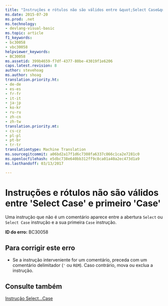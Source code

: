```yaml
---
title: "Instruções e rótulos não são válidos entre &quot;Select Case&quot; e primeiro &quot;Case&quot; | Documentos do Microsoft"
ms.date: 2015-07-20
ms.prod: .net
ms.technology:
- devlang-visual-basic
ms.topic: article
f1_keywords:
- bc30058
- vbc30058
helpviewer_keywords:
- BC30058
ms.assetid: 399b4659-f7df-4377-80be-43019f1e6206
caps.latest.revision: 8
author: stevehoag
ms.author: shoag
translation.priority.ht:
- de-de
- es-es
- fr-fr
- it-it
- ja-jp
- ko-kr
- ru-ru
- zh-cn
- zh-tw
translation.priority.mt:
- cs-cz
- pl-pl
- pt-br
- tr-tr
translationtype: Machine Translation
ms.sourcegitcommit: a06bd2a17f1d6c7308fa6337c866c1ca2e7281c0
ms.openlocfilehash: e5dbc738e640bb312ff9c8ca01a40a2ec473d1a9
ms.lasthandoff: 03/13/2017

---
```

# <a name="statements-and-labels-are-not-valid-between-39select-case39-and-first-39case39"></a>Instruções e rótulos não são válidos entre 'Select Case' e primeiro 'Case'
Uma instrução que não é um comentário aparece entre a abertura `Select` ou `Select Case` instrução e a sua primeira `Case` instrução.  
  
 **ID do erro:** BC30058  
  
## <a name="to-correct-this-error"></a>Para corrigir este erro  
  
-   Se a instrução interveniente for um comentário, preceda com um comentário delimitador (`'` ou `REM`). Caso contrário, mova ou exclua a instrução.  
  
## <a name="see-also"></a>Consulte também  
 [Instrução Select...Case](../../visual-basic/language-reference/statements/select-case-statement.md)
